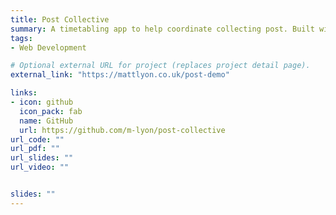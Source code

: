 ```yaml
---
title: Post Collective
summary: A timetabling app to help coordinate collecting post. Built with React, Bootstrap, MongoDB, and Express.
tags:
- Web Development

# Optional external URL for project (replaces project detail page).
external_link: "https://mattlyon.co.uk/post-demo"

links:
- icon: github
  icon_pack: fab
  name: GitHub
  url: https://github.com/m-lyon/post-collective
url_code: ""
url_pdf: ""
url_slides: ""
url_video: ""


slides: ""
---
```



